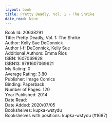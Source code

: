 ```yaml
---
layout: book
title: Pretty Deadly, Vol. 1 - The Shrike
date_read: None
---
```


Book Id: 20638291<br />
Title: Pretty Deadly, Vol. 1: The Shrike<br />
Author: Kelly Sue DeConnick<br />
Author l-f: DeConnick, Kelly Sue<br />
Additional Authors: Emma Ríos<br />
ISBN: 1607069628<br />
ISBN13: 9781607069621<br />
My Rating: 0<br />
Average Rating: 3.80<br />
Publisher: Image Comics<br />
Binding: Paperback<br />
Number of Pages: 120<br />
Year Published: 2014<br />
Date Read: <br />
Date Added: 2020/07/05<br />
Bookshelves: kupka-wstydu<br />
Bookshelves with positions: kupka-wstydu (#1687)<br />

